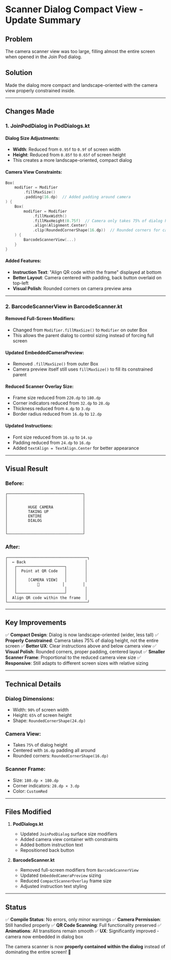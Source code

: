 # Scanner Dialog Compact View - Update Summary

## Problem
The camera scanner view was too large, filling almost the entire screen when opened in the Join Pod dialog.

## Solution
Made the dialog more compact and landscape-oriented with the camera view properly constrained inside.

---

## Changes Made

### 1. **JoinPodDialog in PodDialogs.kt**

#### Dialog Size Adjustments:
- **Width**: Reduced from `0.95f` to `0.9f` of screen width
- **Height**: Reduced from `0.85f` to `0.65f` of screen height
- This creates a more landscape-oriented, compact dialog

#### Camera View Constraints:
```kotlin
Box(
    modifier = Modifier
        .fillMaxSize()
        .padding(16.dp)  // Added padding around camera
) {
    Box(
        modifier = Modifier
            .fillMaxWidth()
            .fillMaxHeight(0.75f)  // Camera only takes 75% of dialog height
            .align(Alignment.Center)
            .clip(RoundedCornerShape(16.dp))  // Rounded corners for camera view
    ) {
        BarcodeScannerView(...)
    }
}
```

#### Added Features:
- **Instruction Text**: "Align QR code within the frame" displayed at bottom
- **Better Layout**: Camera centered with padding, back button overlaid on top-left
- **Visual Polish**: Rounded corners on camera preview area

---

### 2. **BarcodeScannerView in BarcodeScanner.kt**

#### Removed Full-Screen Modifiers:
- Changed from `Modifier.fillMaxSize()` to `Modifier` on outer Box
- This allows the parent dialog to control sizing instead of forcing full screen

#### Updated EmbeddedCameraPreview:
- Removed `.fillMaxSize()` from outer Box
- Camera preview itself still uses `fillMaxSize()` to fill its constrained parent

#### Reduced Scanner Overlay Size:
- Frame size reduced from `220.dp` to `180.dp`
- Corner indicators reduced from `32.dp` to `28.dp`
- Thickness reduced from `4.dp` to `3.dp`
- Border radius reduced from `16.dp` to `12.dp`

#### Updated Instructions:
- Font size reduced from `16.sp` to `14.sp`
- Padding reduced from `24.dp` to `16.dp`
- Added `textAlign = TextAlign.Center` for better appearance

---

## Visual Result

### Before:
```
┌─────────────────────────────────┐
│                                 │
│                                 │
│         HUGE CAMERA             │
│         TAKING UP               │
│         ENTIRE                  │
│         DIALOG                  │
│                                 │
│                                 │
└─────────────────────────────────┘
```

### After:
```
┌───────────────────────────────────┐
│  ← Back                          │
│   ┌─────────────────────┐        │
│   │  Point at QR Code   │        │
│   │                     │        │
│   │     [CAMERA VIEW]   │        │
│   │         📱          │        │
│   │                     │        │
│   └─────────────────────┘        │
│  Align QR code within the frame  │
└───────────────────────────────────┘
```

---

## Key Improvements

✅ **Compact Design**: Dialog is now landscape-oriented (wider, less tall)
✅ **Properly Constrained**: Camera takes 75% of dialog height, not the entire screen
✅ **Better UX**: Clear instructions above and below camera view
✅ **Visual Polish**: Rounded corners, proper padding, centered layout
✅ **Smaller Scanner Frame**: Proportional to the reduced camera view size
✅ **Responsive**: Still adapts to different screen sizes with relative sizing

---

## Technical Details

### Dialog Dimensions:
- Width: `90%` of screen width
- Height: `65%` of screen height  
- Shape: `RoundedCornerShape(24.dp)`

### Camera View:
- Takes `75%` of dialog height
- Centered with `16.dp` padding all around
- Rounded corners: `RoundedCornerShape(16.dp)`

### Scanner Frame:
- Size: `180.dp × 180.dp`
- Corner indicators: `28.dp × 3.dp`
- Color: `CustomRed`

---

## Files Modified

1. **PodDialogs.kt**
   - Updated `JoinPodDialog` surface size modifiers
   - Added camera view container with constraints
   - Added bottom instruction text
   - Repositioned back button

2. **BarcodeScanner.kt**
   - Removed full-screen modifiers from `BarcodeScannerView`
   - Updated `EmbeddedCameraPreview` sizing
   - Reduced `CompactScannerOverlay` frame size
   - Adjusted instruction text styling

---

## Status

✅ **Compile Status**: No errors, only minor warnings
✅ **Camera Permission**: Still handled properly
✅ **QR Code Scanning**: Full functionality preserved
✅ **Animations**: All transitions remain smooth
✅ **UX**: Significantly improved - camera now embedded in dialog box

The camera scanner is now **properly contained within the dialog** instead of dominating the entire screen! 🎉

